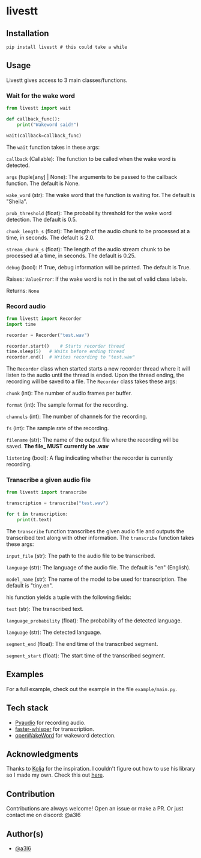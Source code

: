 # livestt

## Installation

```
pip install livestt # this could take a while
````

## Usage
Livestt gives access to 3 main classes/functions. 

### Wait for the wake word
```python
from livestt import wait

def callback_func():
    print("Wakeword said!")

wait(callback=callback_func)
```

The `wait` function takes in these args:

`callback` (Callable): The function to be called when the wake word is detected.

`args` (tuple[any] | None): The arguments to be passed to the callback function. The default is None.

`wake_word` (str): The wake word that the function is waiting for. The default is "Sheila".

`prob_threshold` (float): The probability threshold for the wake word detection. The default is 0.5.

`chunk_length_s` (float): The length of the audio chunk to be processed at a time, in seconds. The default is 2.0.

`stream_chunk_s` (float): The length of the audio stream chunk to be processed at a time, in seconds. The default is 0.25.

`debug` (bool): If True, debug information will be printed. The default is True.

Raises:
`ValueError`: If the wake word is not in the set of valid class labels.

Returns:
`None`

### Record audio
```python
from livestt import Recorder
import time

recorder = Recorder("test.wav")

recorder.start()    # Starts recorder thread
time.sleep(5)   # Waits before ending thread
recorder.end()  # Writes recording to "test.wav"
```


The `Recorder` class when started starts a new recorder thread where it will listen to the audio until the thread is ended. Upon the thread ending, the recording will be saved to a file. The `Recorder` class takes these args:

`chunk` (int): The number of audio frames per buffer.

`format` (int): The sample format for the recording.

`channels` (int): The number of channels for the recording.

`fs` (int): The sample rate of the recording.

`filename` (str): The name of the output file where the recording will be saved. **The file_ MUST currently be .wav**

`listening` (bool): A flag indicating whether the recorder is currently recording.

### Transcribe a given audio file
```python 
from livestt import transcribe

transcription = transcribe("test.wav")

for t in transcription:
    print(t.text)

```

The `transcribe` function transcribes the given audio file and outputs the transcribed text along with other information. The `transcribe` function takes these args:

`input_file` (str): The path to the audio file to be transcribed.

`language` (str): The language of the audio file. The default is "en" (English).

`model_name` (str): The name of the model to be used for transcription. The default is "tiny.en".

his function yields a tuple with the following fields:


`text` (str): The transcribed text.

`language_probability` (float): The probability of the detected language.

`language` (str): The detected language.

`segment_end` (float): The end time of the transcribed segment.

`segment_start` (float): The start time of the transcribed segment.

## Examples
For a full example, check out the example in the file `example/main.py`.

## Tech stack

- [Pyaudio](https://people.csail.mit.edu/hubert/pyaudio/) for recording audio.
- [faster-whisper](https://github.com/SYSTRAN/faster-whisper) for transcription.
- [openWakeWord](https://huggingface.co/spaces/davidscripka/openWakeWord) for wakeword detection.

## Acknowledgments
Thanks to [Kolja](https://github.com/KoljaB) for the inspiration. I couldn't figure out how to use his library so I made my own. Check this out [here](https://github.com/KoljaB/RealtimeSTT).

## Contribution
Contributions are always welcome! Open an issue or make a PR. Or just contact me on discord: @a3l6

## Author(s)
- [@a3l6](https://www.github.com/a3l6)